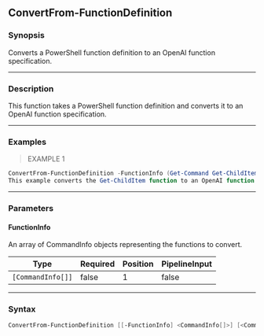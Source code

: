 ConvertFrom-FunctionDefinition
------------------------------

### Synopsis
Converts a PowerShell function definition to an OpenAI function specification.

---

### Description

This function takes a PowerShell function definition and converts it to an OpenAI function specification.

---

### Examples
> EXAMPLE 1

```PowerShell
ConvertFrom-FunctionDefinition -FunctionInfo (Get-Command Get-ChildItem)
This example converts the Get-ChildItem function to an OpenAI function specification.
```

---

### Parameters
#### **FunctionInfo**
An array of CommandInfo objects representing the functions to convert.

|Type             |Required|Position|PipelineInput|
|-----------------|--------|--------|-------------|
|`[CommandInfo[]]`|false   |1       |false        |

---

### Syntax
```PowerShell
ConvertFrom-FunctionDefinition [[-FunctionInfo] <CommandInfo[]>] [<CommonParameters>]
```
